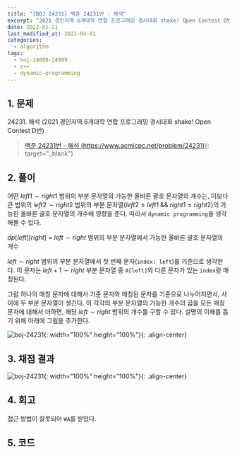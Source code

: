 ```yaml
---
title: "[BOJ 24231] 백준 24231번 - 해석"
excerpt: "2021 경인지역 6개대학 연합 프로그래밍 경시대회 shake! Open Contest D번 - 백준 24231번 해석 풀이"
date: 2022-01-21
last_modified_at: 2022-04-01
categories:
  - algorithm
tags:
  - boj-24000-24999
  - c++
  - dynamic-programming
---
```


## 1. 문제
$24231$. 해석 (2021 경인지역 6개대학 연합 프로그래밍 경시대회 shake! Open Contest D번)

> [백준 24231번 - 해석 (https://www.acmicpc.net/problem/24231)](https://www.acmicpc.net/problem/24231){: target="_blank"}

## 2. 풀이

어떤 $left1\sim right1$ 범위의 부분 문자열의 가능한 올바른 괄호 문자열의 개수는, 이보다 큰 범위의 $left2\sim right2$ 범위의 부분 문자열$(left2\leq left1 \;\&\&\; right1\leq right2)$의 가능한 올바른 괄호 문자열의 개수에 영향을 준다. 따라서 `dynamic programming`을 생각해볼 수 있다.

$dp[left][right]$ = $left\sim right$ 범위의 부분 문자열에서 가능한 올바른 괄호 문자열의 개수

$left\sim right$ 범위의 부분 문자열에서 첫 번째 문자(`index: left`)를 기준으로 생각한다. 이 문자는 $left+1\sim right$ 부분 문자열 중 `A[left]`와 다른 문자가 있는 `index`랑 매칭된다.

그럼 하나의 매칭 문자에 대해서 기준 문자와 매칭된 문자를 기준으로 나누어지면서, 사이에 두 부분 문자열이 생긴다. 이 각각의 부분 문자열의 가능한 개수의 곱을 모든 매칭 문자에 대해서 더하면, 해당 $left\sim right$ 범위의 개수를 구할 수 있다. 설명의 이해를 돕기 위해 아래에 그림을 추가한다.

![boj-24231](https://user-images.githubusercontent.com/30232837/161169008-c26e68a3-d8a6-4d5e-a503-e4dc1bb3a013.png "boj-24231"){: width="100%" height="100%"}{: .align-center}

## 3. 채점 결과

![boj-24231](https://user-images.githubusercontent.com/30232837/161169056-311e1a38-eafa-47e5-9e8a-1126c62527c9.png "boj-24231"){: width="100%" height="100%"}{: .align-center}

## 4. 회고

접근 방법이 잘못되어 `WA`를 받았다.

## 5. 코드

<script src="https://gist.github.com/BurningFalls/77570240f93ea956dc7d2b7bfbd0ac57.js"></script>
